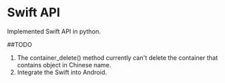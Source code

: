 Swift API
====

Implemented Swift API in python.

##TODO
1. The container_delete() method currently can't delete the container that contains object in Chinese name.  
2. Integrate the Swift into Android.
